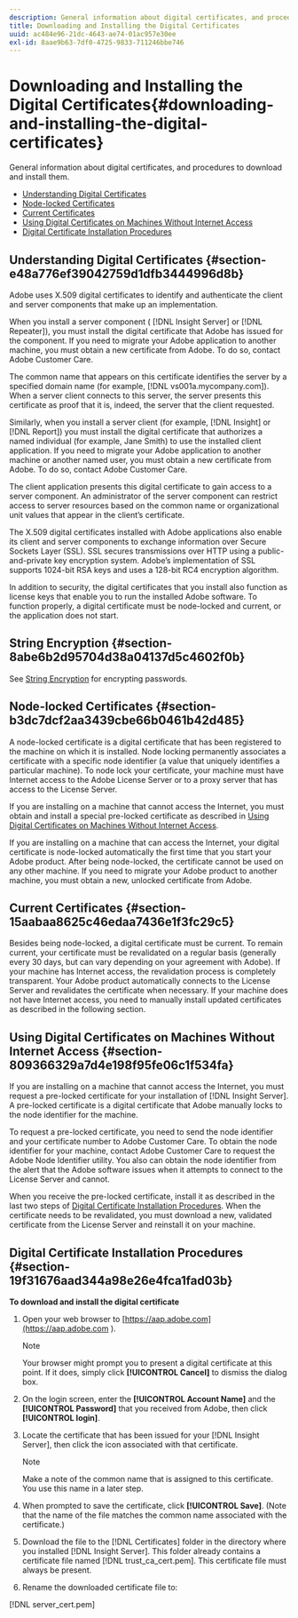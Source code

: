 ```yaml
---
description: General information about digital certificates, and procedures to download and install them.
title: Downloading and Installing the Digital Certificates
uuid: ac484e96-21dc-4643-ae74-01ac957e30ee
exl-id: 8aae9b63-7df0-4725-9833-711246bbe746
---
```

# Downloading and Installing the Digital Certificates{#downloading-and-installing-the-digital-certificates}

General information about digital certificates, and procedures to download and install them.

* [Understanding Digital Certificates](../../../../../home/c-inst-svr/c-install-ins-svr/t-install-proc-inst-svr-dpu/c-dnld-dgtl-cert/c-dnld-dgtl-cert.md#section-e48a776ef39042759d1dfb3444996d8b) 
* [Node-locked Certificates](../../../../../home/c-inst-svr/c-install-ins-svr/t-install-proc-inst-svr-dpu/c-dnld-dgtl-cert/c-dnld-dgtl-cert.md#section-b3dc7dcf2aa3439cbe66b0461b42d485) 
* [Current Certificates](../../../../../home/c-inst-svr/c-install-ins-svr/t-install-proc-inst-svr-dpu/c-dnld-dgtl-cert/c-dnld-dgtl-cert.md#section-15aabaa8625c46edaa7436e1f3fc29c5) 
* [Using Digital Certificates on Machines Without Internet Access](../../../../../home/c-inst-svr/c-install-ins-svr/t-install-proc-inst-svr-dpu/c-dnld-dgtl-cert/c-dnld-dgtl-cert.md#section-809366329a7d4e198f95fe06c1f534fa) 
* [Digital Certificate Installation Procedures](../../../../../home/c-inst-svr/c-install-ins-svr/t-install-proc-inst-svr-dpu/c-dnld-dgtl-cert/c-dnld-dgtl-cert.md#section-19f31676aad344a98e26e4fca1fad03b)

## Understanding Digital Certificates {#section-e48a776ef39042759d1dfb3444996d8b}

Adobe uses X.509 digital certificates to identify and authenticate the client and server components that make up an implementation.

When you install a server component ( [!DNL Insight Server] or [!DNL Repeater]), you must install the digital certificate that Adobe has issued for the component. If you need to migrate your Adobe application to another machine, you must obtain a new certificate from Adobe. To do so, contact Adobe Customer Care.

The common name that appears on this certificate identifies the server by a specified domain name (for example, [!DNL vs001a.mycompany.com]). When a server client connects to this server, the server presents this certificate as proof that it is, indeed, the server that the client requested.

Similarly, when you install a server client (for example, [!DNL Insight] or [!DNL Report]) you must install the digital certificate that authorizes a named individual (for example, Jane Smith) to use the installed client application. If you need to migrate your Adobe application to another machine or another named user, you must obtain a new certificate from Adobe. To do so, contact Adobe Customer Care.

The client application presents this digital certificate to gain access to a server component. An administrator of the server component can restrict access to server resources based on the common name or organizational unit values that appear in the client’s certificate.

The X.509 digital certificates installed with Adobe applications also enable its client and server components to exchange information over Secure Sockets Layer (SSL). SSL secures transmissions over HTTP using a public-and-private key encryption system. Adobe’s implementation of SSL supports 1024-bit RSA keys and uses a 128-bit RC4 encryption algorithm.

In addition to security, the digital certificates that you install also function as license keys that enable you to run the installed Adobe software. To function properly, a digital certificate must be node-locked and current, or the application does not start.

## String Encryption {#section-8abe6b2d95704d38a04137d5c4602f0b}

See [String Encryption](../../../../../home/c-inst-svr/c-install-ins-svr/t-install-proc-inst-svr-dpu/c-dnld-dgtl-cert/string-encryption.md#concept-35da0b53650a4d7e82b240ad27f6d45a) for encrypting passwords.

## Node-locked Certificates {#section-b3dc7dcf2aa3439cbe66b0461b42d485}

A node-locked certificate is a digital certificate that has been registered to the machine on which it is installed. Node locking permanently associates a certificate with a specific node identifier (a value that uniquely identifies a particular machine). To node lock your certificate, your machine must have Internet access to the Adobe License Server or to a proxy server that has access to the License Server.

If you are installing on a machine that cannot access the Internet, you must obtain and install a special pre-locked certificate as described in [Using Digital Certificates on Machines Without Internet Access](../../../../../home/c-inst-svr/c-install-ins-svr/t-install-proc-inst-svr-dpu/c-dnld-dgtl-cert/c-dnld-dgtl-cert.md#section-809366329a7d4e198f95fe06c1f534fa).

If you are installing on a machine that can access the Internet, your digital certificate is node-locked automatically the first time that you start your Adobe product. After being node-locked, the certificate cannot be used on any other machine. If you need to migrate your Adobe product to another machine, you must obtain a new, unlocked certificate from Adobe.

## Current Certificates {#section-15aabaa8625c46edaa7436e1f3fc29c5}

Besides being node-locked, a digital certificate must be current. To remain current, your certificate must be revalidated on a regular basis (generally every 30 days, but can vary depending on your agreement with Adobe). If your machine has Internet access, the revalidation process is completely transparent. Your Adobe product automatically connects to the License Server and revalidates the certificate when necessary. If your machine does not have Internet access, you need to manually install updated certificates as described in the following section.

## Using Digital Certificates on Machines Without Internet Access {#section-809366329a7d4e198f95fe06c1f534fa}

If you are installing on a machine that cannot access the Internet, you must request a pre-locked certificate for your installation of [!DNL Insight Server]. A pre-locked certificate is a digital certificate that Adobe manually locks to the node identifier for the machine.

To request a pre-locked certificate, you need to send the node identifier and your certificate number to Adobe Customer Care. To obtain the node identifier for your machine, contact Adobe Customer Care to request the Adobe Node Identifier utility. You also can obtain the node identifier from the alert that the Adobe software issues when it attempts to connect to the License Server and cannot.

When you receive the pre-locked certificate, install it as described in the last two steps of [Digital Certificate Installation Procedures](../../../../../home/c-inst-svr/c-install-ins-svr/t-install-proc-inst-svr-dpu/c-dnld-dgtl-cert/c-dnld-dgtl-cert.md#section-19f31676aad344a98e26e4fca1fad03b). When the certificate needs to be revalidated, you must download a new, validated certificate from the License Server and reinstall it on your machine.

## Digital Certificate Installation Procedures {#section-19f31676aad344a98e26e4fca1fad03b}

**To download and install the digital certificate**

1. Open your web browser to [https://aap.adobe.com](https://aap.adobe.com ).

   >[!NOTE]
   >
   >Your browser might prompt you to present a digital certificate at this point. If it does, simply click **[!UICONTROL Cancel]** to dismiss the dialog box.

1. On the login screen, enter the **[!UICONTROL Account Name]** and the **[!UICONTROL Password]** that you received from Adobe, then click **[!UICONTROL login]**. 

1. Locate the certificate that has been issued for your [!DNL Insight Server], then click the icon associated with that certificate.

   >[!NOTE]
   >
   >Make a note of the common name that is assigned to this certificate. You use this name in a later step.

1. When prompted to save the certificate, click **[!UICONTROL Save]**. (Note that the name of the file matches the common name associated with the certificate.) 
1. Download the file to the [!DNL Certificates] folder in the directory where you installed [!DNL Insight Server]. This folder already contains a certificate file named [!DNL trust_ca_cert.pem]. This certificate file must always be present. 

1. Rename the downloaded certificate file to:

[!DNL server_cert.pem]
